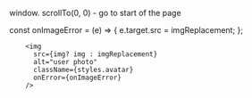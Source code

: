 window. scrollTo(0, 0) - go to start of the page

<!-- Broken images fix  -->

const onImageError = (e) => {
e.target.src = imgReplacement;
};

        <img
          src={img? img : imgReplacement}
          alt="user photo"
          className={styles.avatar}
          onError={onImageError}
        />

